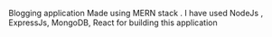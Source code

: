 Blogging application Made using MERN stack . I have used NodeJs , ExpressJs, MongoDB, React for building this application
